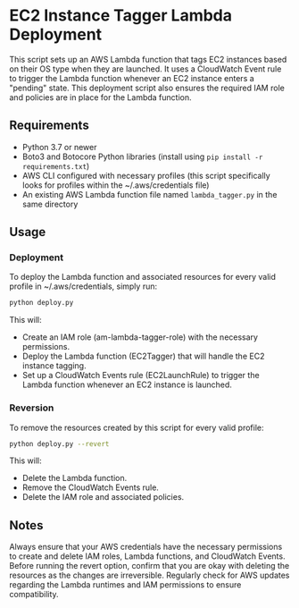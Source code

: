 # EC2 Instance Tagger Lambda Deployment

This script sets up an AWS Lambda function that tags EC2 instances based on their OS type when they are launched. It uses a CloudWatch Event rule to trigger the Lambda function whenever an EC2 instance enters a "pending" state. This deployment script also ensures the required IAM role and policies are in place for the Lambda function.

## Requirements

- Python 3.7 or newer
- Boto3 and Botocore Python libraries (install using `pip install -r requirements.txt`)
- AWS CLI configured with necessary profiles (this script specifically looks for profiles within the ~/.aws/credentials file)
- An existing AWS Lambda function file named `lambda_tagger.py` in the same directory

## Usage

### Deployment

To deploy the Lambda function and associated resources for every valid profile in ~/.aws/credentials, simply run:

```bash
python deploy.py
```

This will:

- Create an IAM role (am-lambda-tagger-role) with the necessary permissions.
- Deploy the Lambda function (EC2Tagger) that will handle the EC2 instance tagging.
- Set up a CloudWatch Events rule (EC2LaunchRule) to trigger the Lambda function whenever an EC2 instance is launched.

### Reversion

To remove the resources created by this script for every valid profile:

```bash
python deploy.py --revert

```

This will:

- Delete the Lambda function.
- Remove the CloudWatch Events rule.
- Delete the IAM role and associated policies.

## Notes

Always ensure that your AWS credentials have the necessary permissions to create and delete IAM roles, Lambda functions, and CloudWatch Events.
Before running the revert option, confirm that you are okay with deleting the resources as the changes are irreversible.
Regularly check for AWS updates regarding the Lambda runtimes and IAM permissions to ensure compatibility.
